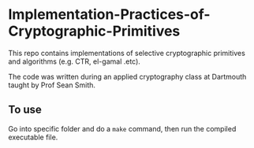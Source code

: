 # Implementation-Practices-of-Cryptographic-Primitives

This repo contains implementations of selective cryptographic primitives and algorithms (e.g. CTR, el-gamal .etc).

The code was written during an applied cryptography class at Dartmouth taught by Prof Sean Smith.

## To use
Go into specific folder and do a `make` command, then run the compiled executable file.

